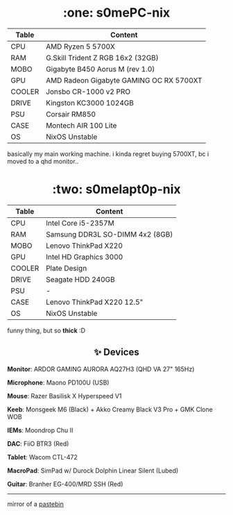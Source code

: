 
<h1 align=center> :one: s0mePC-nix  </h1>

| Table | Content |
| - | - |
| CPU | AMD Ryzen 5 5700X |
| RAM | G.Skill Trident Z RGB 16x2 (32GB) | 
| MOBO | Gigabyte B450 Aorus M (rev 1.0) |
| GPU | AMD Radeon Gigabyte GAMING OC RX 5700XT |
| COOLER | Jonsbo CR-1000 v2 PRO |
| DRIVE | Kingston KC3000 1024GB |
| PSU | Corsair RM850 |
| CASE | Montech AIR 100 Lite |
| OS | NixOS Unstable |

<div class="text">
  <p>
    basically my main working machine. i kinda regret buying 5700XT, bc i moved to a qhd monitor..
  </p>
</div>


<h1 align=center> :two: s0melapt0p-nix  </h1>

| Table | Content |
| - | - |
| CPU | Intel Core i5-2357M  |
| RAM | Samsung DDR3L SO-DIMM 4x2 (8GB) | 
| MOBO | Lenovo ThinkPad X220 |
| GPU | Intel HD Graphics 3000 |
| COOLER | Plate Design |
| DRIVE | Seagate HDD 240GB |
| PSU | - |
| CASE | Lenovo ThinkPad X220 12.5" |
| OS | NixOS Unstable |

<div class="text">
  <p>
    funny thing, but so <b>thick</b> :D
  </p>
</div>

<h2 align=center> ✨ Devices  </h2>

**Monitor**: ARDOR GAMING AURORA AQ27H3 (QHD VA 27" 165Hz) 

**Microphone**: Maono PD100U (USB)

**Mouse**: Razer Basilisk X Hyperspeed V1 

**Keeb**:  Monsgeek M6 (Black) + Akko Creamy Black V3 Pro + GMK Clone WOB 

**IEMs**: Moondrop Chu II

**DAC**: FiiO BTR3 (Red)

**Tablet**: Wacom CTL-472

**MacroPad**: SimPad w/ Durock Dolphin Linear Silent (Lubed)

**Guitar**: Branher EG-400/MRD SSH (Red)

<hr/>


mirror of a [pastebin](https://pastebin.com/raw/kRSBxh3W)
